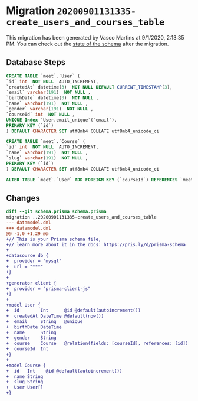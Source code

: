 # Migration `20200901131335-create_users_and_courses_table`

This migration has been generated by Vasco Martins at 9/1/2020, 2:13:35 PM.
You can check out the [state of the schema](./schema.prisma) after the migration.

## Database Steps

```sql
CREATE TABLE `meet`.`User` (
`id` int  NOT NULL  AUTO_INCREMENT,
`createdAt` datetime(3)  NOT NULL DEFAULT CURRENT_TIMESTAMP(3),
`email` varchar(191)  NOT NULL ,
`birthDate` datetime(3)  NOT NULL ,
`name` varchar(191)  NOT NULL ,
`gender` varchar(191)  NOT NULL ,
`courseId` int  NOT NULL ,
UNIQUE Index `User.email_unique`(`email`),
PRIMARY KEY (`id`)
) DEFAULT CHARACTER SET utf8mb4 COLLATE utf8mb4_unicode_ci

CREATE TABLE `meet`.`Course` (
`id` int  NOT NULL  AUTO_INCREMENT,
`name` varchar(191)  NOT NULL ,
`slug` varchar(191)  NOT NULL ,
PRIMARY KEY (`id`)
) DEFAULT CHARACTER SET utf8mb4 COLLATE utf8mb4_unicode_ci

ALTER TABLE `meet`.`User` ADD FOREIGN KEY (`courseId`) REFERENCES `meet`.`Course`(`id`) ON DELETE CASCADE ON UPDATE CASCADE
```

## Changes

```diff
diff --git schema.prisma schema.prisma
migration ..20200901131335-create_users_and_courses_table
--- datamodel.dml
+++ datamodel.dml
@@ -1,0 +1,29 @@
+// This is your Prisma schema file,
+// learn more about it in the docs: https://pris.ly/d/prisma-schema
+
+datasource db {
+  provider = "mysql"
+  url = "***"
+}
+
+generator client {
+  provider = "prisma-client-js"
+}
+
+model User {
+  id        Int      @id @default(autoincrement())
+  createdAt DateTime @default(now())
+  email     String   @unique
+  birthDate DateTime
+  name      String
+  gender    String
+  course    Course   @relation(fields: [courseId], references: [id])
+  courseId  Int
+}
+
+model Course {
+  id   Int    @id @default(autoincrement())
+  name String
+  slug String
+  User User[]
+}
```


